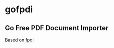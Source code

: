# gofpdi

## Go Free PDF Document Importer

Based on [fpdi](https://github.com/Setasign/FPDI/tree/1.6.x-legacy)
